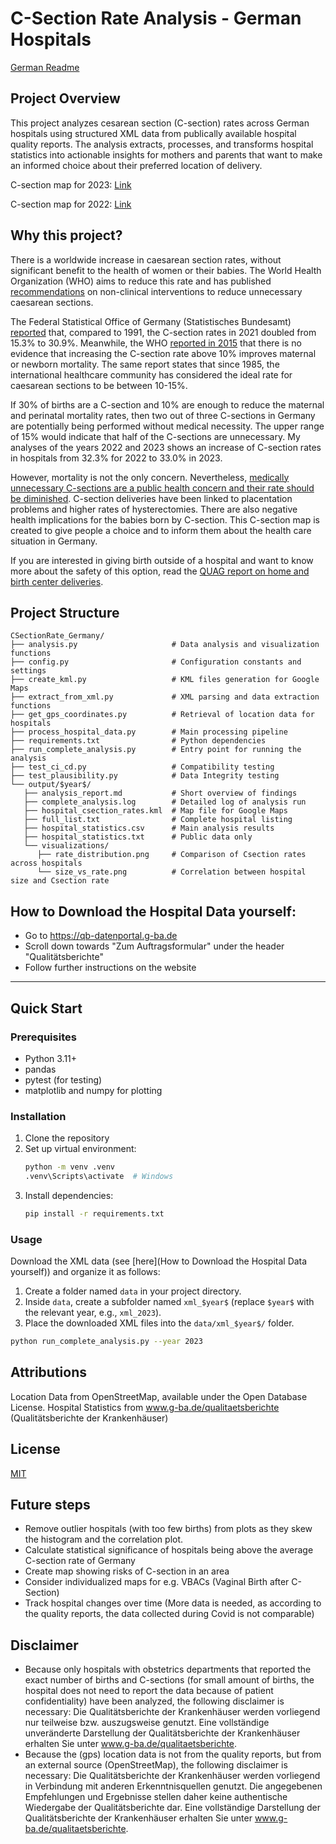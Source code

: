 # C-Section Rate Analysis - German Hospitals

[German Readme](README.de.md)

## Project Overview

This project analyzes cesarean section (C-section) rates across German hospitals using structured XML data from publically available hospital quality reports. The analysis extracts, processes, and transforms hospital statistics into actionable insights for mothers and parents that want to make an informed choice about their preferred location of delivery.

C-section map for 2023: [Link](https://www.google.com/maps/d/u/0/edit?mid=1WXZwVSqyD3cogWQ6pkaoDNaeN_GhZN4&usp=sharing)

C-section map for 2022: [Link](https://www.google.com/maps/d/u/0/edit?mid=1DFZHtyN63QHYThzrG3YtIJKUQQH8U24&usp=sharing)


## Why this project?
There is a worldwide increase in caesarean section rates, without significant benefit to the health of women or their babies. The World Health Organization (WHO) aims to reduce this rate and has published [recommendations](https://www.who.int/publications/i/item/9789241550338) on non-clinical interventions to reduce unnecessary caesarean sections. 

The Federal Statistical Office of Germany (Statistisches Bundesamt) [reported](https://www.destatis.de/DE/Presse/Pressemitteilungen/2023/02/PD23_N009_231.html) that, compared to 1991, the C-section rates in 2021 doubled from 15.3% to 30.9%. Meanwhile, the WHO [reported in 2015](https://www.who.int/publications/i/item/WHO-RHR-15.02) that there is no evidence that increasing the C-section rate above 10% improves maternal or newborn mortality. The same report states that since 1985, the international healthcare community has considered the ideal rate for caesarean sections to be between 10-15%.

If 30% of births are a C-section and 10% are enough to reduce the maternal and perinatal mortality rates, then two out of three C-sections in Germany are potentially being performed without medical necessity. The upper range of 15% would indicate that half of the C-sections are unnecessary. My analyses of the years 2022 and 2023 shows an increase of C-section rates in hospitals from 32.3% for 2022 to 33.0% in 2023.

However, mortality is not the only concern.
Nevertheless, [medically unnecessary C-sections are a public health concern and their rate should be diminished](https://onlinelibrary.wiley.com/doi/full/10.1002/hsr2.1274). 
C-section deliveries have been linked to placentation problems and higher rates of hysterectomies. There are also negative health implications for the babies born by C-section. This C-section map is created to give people a choice and to inform them about the health care situation in Germany.

If you are interested in giving birth outside of a hospital and want to know more about the safety of this option, read the [QUAG report on home and birth center deliveries](https://www.quag.de/downloads/Quag-Zu_Hause_und_im_Geburtshaus.pdf).

## Project Structure

```
CSectionRate_Germany/
├── analysis.py                     # Data analysis and visualization functions
├── config.py                       # Configuration constants and settings
├── create_kml.py                   # KML files generation for Google Maps
├── extract_from_xml.py             # XML parsing and data extraction functions
├── get_gps_coordinates.py          # Retrieval of location data for hospitals
├── process_hospital_data.py        # Main processing pipeline
├── requirements.txt                # Python dependencies
├── run_complete_analysis.py        # Entry point for running the analysis
├── test_ci_cd.py                   # Compatibility testing
├── test_plausibility.py            # Data Integrity testing
└── output/$year$/
   ├── analysis_report.md           # Short overview of findings
   ├── complete_analysis.log        # Detailed log of analysis run
   ├── hospital_csection_rates.kml  # Map file for Google Maps
   ├── full_list.txt                # Complete hospital listing
   ├── hospital_statistics.csv      # Main analysis results
   ├── hospital_statistics.txt      # Public data only
   └── visualizations/
      ├── rate_distribution.png     # Comparison of Csection rates across hospitals
      └── size_vs_rate.png          # Correlation between hospital size and Csection rate
```

## How to Download the Hospital Data yourself:
- Go to https://qb-datenportal.g-ba.de
- Scroll down towards "Zum Auftragsformular" under the header "Qualitätsberichte"
- Follow further instructions on the website
---

## Quick Start

### Prerequisites
- Python 3.11+
- pandas
- pytest (for testing)
- matplotlib and numpy for plotting

### Installation
1. Clone the repository
2. Set up virtual environment:
   ```bash
   python -m venv .venv
   .venv\Scripts\activate  # Windows
   ```
3. Install dependencies:
   ```bash
   pip install -r requirements.txt
   ```

### Usage
Download the XML data (see [here](How to Download the Hospital Data yourself)) and organize it as follows:
1. Create a folder named `data` in your project directory.
2. Inside `data`, create a subfolder named `xml_$year$` (replace `$year$` with the relevant year, e.g., `xml_2023`).
3. Place the downloaded XML files into the `data/xml_$year$/` folder.

```bash
python run_complete_analysis.py --year 2023
```

## Attributions
Location Data from OpenStreetMap, available under the Open Database License. 
Hospital Statistics from www.g-ba.de/qualitaetsberichte (Qualitätsberichte der Krankenhäuser)

## License
[MIT](LICENSE)

## Future steps
- Remove outlier hospitals (with too few births) from plots as they skew the histogram and the correlation plot.
- Calculate statistical significance of hospitals being above the average C-section rate of Germany
- Create map showing risks of C-section in an area
- Consider individualized maps for e.g. VBACs (Vaginal Birth after C-Section)
- Track hospital changes over time (More data is needed, as according to the quality reports, the data collected during Covid is not comparable)

## Disclaimer
- Because only hospitals with obstetrics departments that reported the exact number of births and C-sections (for small amount of births, the hospital does not need to report the data because of patient confidentiality) have been analyzed, the following disclaimer is necessary:
Die Qualitätsberichte der Krankenhäuser werden vorliegend nur teilweise bzw. auszugsweise genutzt. Eine vollständige unveränderte Darstellung der Qualitätsberichte der Krankenhäuser erhalten Sie unter www.g-ba.de/qualitaetsberichte.
- Because the (gps) location data is not from the quality reports, but from an external source (OpenStreetMap), the following disclaimer is necessary:
Die Qualitätsberichte der Krankenhäuser werden vorliegend in Verbindung mit anderen Erkenntnisquellen genutzt. Die angegebenen Empfehlungen und Ergebnisse stellen daher keine authentische Wiedergabe der Qualitätsberichte dar. Eine vollständige Darstellung der Qualitätsberichte der Krankenhäuser erhalten Sie unter www.g-ba.de/qualitaetsberichte.
